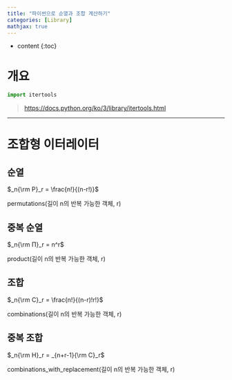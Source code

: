 ```yaml
---
title: "파이썬으로 순열과 조합 계산하기"
categories: [Library]
mathjax: true
---
```


* content
{:toc}
# 개요

```python
import itertools
```

> https://docs.python.org/ko/3/library/itertools.html

---

# 조합형 이터레이터

## 순열

$_n{\rm P}_r = \frac{n!}{(n-r!)}$

permutations(길이 n의 반복 가능한 객체, r)

## 중복 순열

$_n{\rm Π}_r = n^r$

product(길이 n의 반복 가능한 객체, r)

## 조합

$_n{\rm C}_r = \frac{n!}{(n-r)!r!}$

combinations(길이 n의 반복 가능한 객체, r)

## 중복 조합 

$_n{\rm H}_r = _{n+r-1}{\rm C}_r$

combinations_with_replacement(길이 n의 반복 가능한 객체, r)

